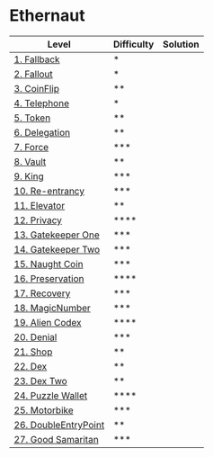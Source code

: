 # Ethernaut

| Level | Difficulty | Solution |
| - | - | - |
| [1. Fallback][Fallback] | * | |
| [2. Fallout][Fallout] | * | |
| [3. CoinFlip][CoinFlip] | ** | |
| [4. Telephone][Telephone] | * | |
| [5. Token][Token] | ** | |
| [6. Delegation][Delegation] | ** | |
| [7. Force][Force] | *** | |
| [8. Vault][Vault] | ** | |
| [9. King][King] | *** | |
| [10. Re-entrancy][Re-entrancy] | *** | |
| [11. Elevator][Elevator] | ** | |
| [12. Privacy][Privacy] | **** | |
| [13. Gatekeeper One][GatekeeperOne] | *** | |
| [14. Gatekeeper Two][GatekeeperTwo] | *** | |
| [15. Naught Coin][NaughtCoin] | *** | |
| [16. Preservation][Preservation] | **** | |
| [17. Recovery][Recovery] | *** | |
| [18. MagicNumber][MagicNumber] | *** | |
| [19. Alien Codex][AlienCodex] | **** | |
| [20. Denial][Denial] | *** | |
| [21. Shop][Shop] | ** | |
| [22. Dex][Dex] | ** | |
| [23. Dex Two][DexTwo] | ** | |
| [24. Puzzle Wallet][PuzzleWallet] | **** | |
| [25. Motorbike][Motorbike] | *** | |
| [26. DoubleEntryPoint][DoubleEntryPoint] | ** | |
| [27. Good Samaritan][GoodSamaritan] | *** | |


[Fallback]: https://ethernaut.openzeppelin.com/level/0x9CB391dbcD447E645D6Cb55dE6ca23164130D008
[Fallout]: https://ethernaut.openzeppelin.com/level/0x5732B2F88cbd19B6f01E3a96e9f0D90B917281E5
[CoinFlip]: https://ethernaut.openzeppelin.com/level/0x4dF32584890A0026e56f7535d0f2C6486753624f
[Telephone]: https://ethernaut.openzeppelin.com/level/0x0b6F6CE4BCfB70525A31454292017F640C10c768
[Token]: https://ethernaut.openzeppelin.com/level/0x63bE8347A617476CA461649897238A31835a32CE
[Delegation]: https://ethernaut.openzeppelin.com/level/0x9451961b7Aea1Df57bc20CC68D72f662241b5493
[Force]: https://ethernaut.openzeppelin.com/level/0x22699e6AdD7159C3C385bf4d7e1C647ddB3a99ea
[Vault]: https://ethernaut.openzeppelin.com/level/0xf94b476063B6379A3c8b6C836efB8B3e10eDe188
[King]: https://ethernaut.openzeppelin.com/level/0x43BA674B4fbb8B157b7441C2187bCdD2cdF84FD5
[Re-entrancy]: https://ethernaut.openzeppelin.com/level/0xe6BA07257a9321e755184FB2F995e0600E78c16D
[Elevator]: https://ethernaut.openzeppelin.com/level/0xaB4F3F2644060b2D960b0d88F0a42d1D27484687
[Privacy]: https://ethernaut.openzeppelin.com/level/0x11343d543778213221516D004ED82C45C3c8788B
[GatekeeperOne]: https://ethernaut.openzeppelin.com/level/0x9b261b23cE149422DE75907C6ac0C30cEc4e652A
[GatekeeperTwo]: https://ethernaut.openzeppelin.com/level/0xdCeA38B2ce1768E1F409B6C65344E81F16bEc38d
[NaughtCoin]: https://ethernaut.openzeppelin.com/level/0x096bb5e93a204BfD701502EB6EF266a950217218
[Preservation]: https://ethernaut.openzeppelin.com/level/0x97E982a15FbB1C28F6B8ee971BEc15C78b3d263F
[Recovery]: https://ethernaut.openzeppelin.com/level/0x0EB8e4771ABA41B70d0cb6770e04086E5aee5aB2
[MagicNumber]: https://ethernaut.openzeppelin.com/level/0x200d3d9Ac7bFd556057224e7aEB4161fED5608D0
[AlienCodex]: https://ethernaut.openzeppelin.com/level/0xda5b3Fb76C78b6EdEE6BE8F11a1c31EcfB02b272
[Denial]: https://ethernaut.openzeppelin.com/level/0xf1D573178225513eDAA795bE9206f7E311EeDEc3
[Shop]: https://ethernaut.openzeppelin.com/level/0x3aCd4766f1769940cA010a907b3C8dEbCe0bd4aB
[Dex]: https://ethernaut.openzeppelin.com/level/0xC084FC117324D7C628dBC41F17CAcAaF4765f49e
[DexTwo]: https://ethernaut.openzeppelin.com/level/0x5026Ff8C97303951c255D3a7FDCd5a1d0EF4a81a
[PuzzleWallet]: https://ethernaut.openzeppelin.com/level/0xe13a4a46C346154C41360AAe7f070943F67743c9
[Motorbike]: https://ethernaut.openzeppelin.com/level/0x58Ab506795EC0D3bFAE4448122afa4cDE51cfdd2
[DoubleEntryPoint]: https://ethernaut.openzeppelin.com/level/0x128BA32Ec698610f2fF8f010A7b74f9985a6D17c
[GoodSamaritan]: https://ethernaut.openzeppelin.com/level/0x000Fa85A0a533C3221ecf8Ab4D598b34B48B22Fd
